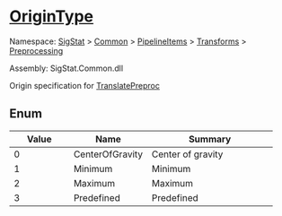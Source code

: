 # [OriginType](./OriginType.md)
Namespace: [SigStat]() > [Common](./../../../README.md) > [PipelineItems]() > [Transforms]() > [Preprocessing](./README.md)

Assembly: SigStat.Common.dll


Origin specification for [TranslatePreproc](https://github.com/hargitomi97/sigstat/blob/master/docs/md/SigStat/Common/PipelineItems/Transforms/Preprocessing/TranslatePreproc.md)

##	Enum

| Value | Name | Summary | 
| --- | --- | --- | 
| 0<img width=80>| CenterOfGravity| Center of gravity<img width=80>| <br>
| 1<img width=80>| Minimum| Minimum<img width=80>| <br>
| 2<img width=80>| Maximum| Maximum<img width=80>| <br>
| 3<img width=80>| Predefined| Predefined<img width=80>| <br>


